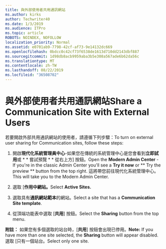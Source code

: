```yaml
---
title: 與外部使用者共用通訊網站
ms.author: kirks
author: Techwriter40
ms.date: 1/3/2019
ms.audience: ITPro
ms.topic: article
ROBOTS: NOINDEX, NOFOLLOW
localization_priority: Normal
ms.assetid: e0701ab9-7798-42cf-af73-9e14132dc669
ms.openlocfilehash: 0bdcc0c42cf73f6538de1613d710dd2143dbf887
ms.sourcegitcommit: 1d98db8acb9959aba3b5e308a567ade6b62da56c
ms.translationtype: MT
ms.contentlocale: zh-TW
ms.lasthandoff: 08/22/2019
ms.locfileid: "36508702"
---
```

# <a name="share-a-communication-site-with-external-users"></a><span data-ttu-id="6c084-102">與外部使用者共用通訊網站</span><span class="sxs-lookup"><span data-stu-id="6c084-102">Share a Communication Site with External Users</span></span>

<span data-ttu-id="6c084-103">若要開啟外部共用通訊網站的使用者，請遵循下列步驟：</span><span class="sxs-lookup"><span data-stu-id="6c084-103">To turn on external user sharing for Communication sites, follow these steps:</span></span> 
  
1. <span data-ttu-id="6c084-104">開啟**現代化系統管理員中心**-如果您在傳統的系統管理中心是您會看到**立即試用**或 \* \* 嘗試預覽 \* \* 從右上方] 按鈕。</span><span class="sxs-lookup"><span data-stu-id="6c084-104">Open the **Modern Admin Center** - If you're in the classic Admin Center you'll see a **Try it now** or \*\* Try the preview \*\* button from the top right.</span></span> <span data-ttu-id="6c084-105">這將帶您前往現代化系統管理中心。</span><span class="sxs-lookup"><span data-stu-id="6c084-105">This will take you to the Modern Admin Center.</span></span> 
  
2. <span data-ttu-id="6c084-106">選取 [**作用中網站。**</span><span class="sxs-lookup"><span data-stu-id="6c084-106">Select **Active Sites.**</span></span>
  
3. <span data-ttu-id="6c084-107">選取具有**通訊網站範本**的網站。</span><span class="sxs-lookup"><span data-stu-id="6c084-107">Select a site that has a **Communication Site template**.</span></span> 
  
4. <span data-ttu-id="6c084-108">從頂端功能表中選取 [**共用**] 按鈕。</span><span class="sxs-lookup"><span data-stu-id="6c084-108">Select the **Sharing** button from the top menu.</span></span> 
  
 <span data-ttu-id="6c084-109">**附註：** 如果您有多個選取的站台時，[**共用**] 按鈕會出現已停用。</span><span class="sxs-lookup"><span data-stu-id="6c084-109">**Note:** If you have more than one site selected, the **Sharing** button will appear disabled.</span></span> <span data-ttu-id="6c084-110">選取 [只有一個站台。</span><span class="sxs-lookup"><span data-stu-id="6c084-110">Select only one site.</span></span> 
  

